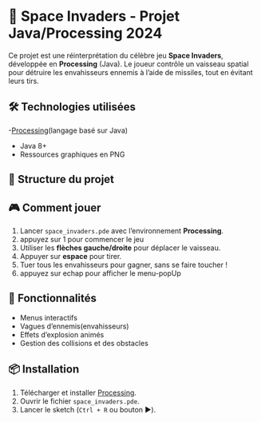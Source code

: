 # 👾 Space Invaders - Projet Java/Processing 2024

Ce projet est une réinterprétation du célèbre jeu **Space Invaders**, développée en **Processing** (Java). Le joueur contrôle un vaisseau spatial pour détruire les envahisseurs ennemis à l’aide de missiles, tout en évitant leurs tirs.

## 🛠️ Technologies utilisées

-[Processing](https://processing.org/download/)(langage basé sur Java)
- Java 8+
- Ressources graphiques en PNG

## 📁 Structure du projet




## 🎮 Comment jouer

1. Lancer `space_invaders.pde` avec l’environnement **Processing**.
2. appuyez sur 1 pour commencer le jeu
3. Utiliser les **flèches gauche/droite** pour déplacer le vaisseau.
4. Appuyer sur **espace** pour tirer.
5. Tuer tous les envahisseurs pour gagner, sans se faire toucher !
6. appuyez sur echap pour afficher le menu-popUp

## 🧠 Fonctionnalités

- Menus interactifs
- Vagues d’ennemis(envahisseurs)
- Effets d’explosion animés
- Gestion des collisions et des obstacles

## 📦 Installation

1. Télécharger et installer [Processing](https://processing.org/download/).
2. Ouvrir le fichier `space_invaders.pde`.
3. Lancer le sketch (`Ctrl + R` ou bouton ▶️).

